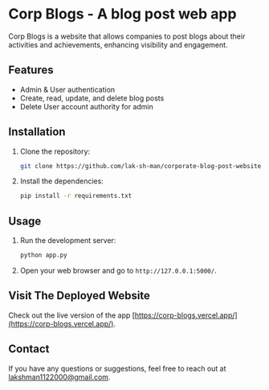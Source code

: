 # Corp Blogs - A blog post web app

Corp Blogs is a website that allows companies to post blogs about their activities and achievements, enhancing visibility and engagement.

## Features

- Admin & User authentication
- Create, read, update, and delete blog posts
- Delete User account authority for admin  

## Installation

1. Clone the repository:
    ```bash
    git clone https://github.com/lak-sh-man/corporate-blog-post-website.git
    ```
2. Install the dependencies:
    ```bash
    pip install -r requirements.txt
    ```

## Usage

1. Run the development server:
    ```bash
    python app.py
    ```

2. Open your web browser and go to `http://127.0.0.1:5000/`.

## Visit The Deployed Website

Check out the live version of the app [https://corp-blogs.vercel.app/](https://corp-blogs.vercel.app/).

## Contact

If you have any questions or suggestions, feel free to reach out at [lakshman1122000@gmail.com](mailto:lakshman1122000@gmail.com).




